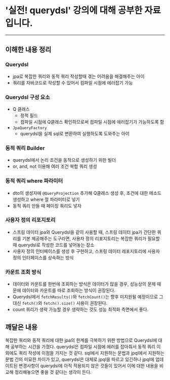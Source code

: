 # '실전! querydsl' 강의에 대해 공부한 자료입니다.

 --------

## 이해한 내용 정리
### Querydsl
- jpa로 복잡한 쿼리와 동적 쿼리 작성할때 겪는 어려움을 해결해주는 아이
- 쿼리를 자바코드로 작성할 수 있어서 컴파일 시점에 에러잡기 가능
### Querydsl 구성 요소 
  - Q 클래스
    - 정적 필드
    - 컴파일 시점에 Q클래스 확인하므로써 컴파일 시점에 에러잡기가 가능하도록 함 
  - `JpaQueryFactory`
    - querydsl을 실제 sql로 변환하여 실행하도록 도와주는 아이
### 동적 쿼리 Builder
- querydsl에서 논리 조건을 동적으로 생성하기 위한 빌더
- or, and, not 이용해 여러 조건 복합 쿼리 생성
### 동적 쿼리 where 파라미터
- dto의 생성자에 `@QueryProjection` 추가해 Q클래스 생성 후, 조건에 대한 메소드 생성하고 where 절 파라미터로 넣기
- 동적 쿼리 만들 때 페이징 쿼리도 넣자
### 사용자 정의 리포지토리
- 스프링 데이터 jpa와 Querydsl을 같이 사용할 때, 스프링 데이터 jpa가 간단한 쿼리를 기본 제공해주는 도구라면, 사용자 정의 리포지토리는 복잡한 쿼리가 필요할 때 querydsl로 작성한 코드를 넣어놓는 장소
- 사용자 정의 인터페이스를 생성 후 구현하고, 스프링 데이터 레포지토리에 사용자 정의 인터페이스를 상속하는 방식
### 카운트 조회 방식
- 데이터와 카운트를 한번에 조회하는 방식은 데이터가 많을 경우, 성능상의 문제 때문에 데이터와 카운트를 따로 조회하는 방식이 권장된다.
- Querydsl에서 `fetchResults()`와 `fetchCount()`는 향후 미지원될 예정이므로 그 대신 `fetch()`와 `fetch().size()` 사용이 권장된다.
- count 쿼리가 생략 가능할 경우 생략하는 것도 성능 최적화 측면에서 좋다.
## 깨달은 내용
복잡한 쿼리와 동적 쿼리에 대한 jpa의 한계를 극복하기 위한 방법으로 Querydsl에 대해 공부하는 시간을 가졌다. querydsl은 컴파일 시점에 에러를 잡아줘서 동적 쿼리 이외에도 쿼리 작성에 이점을 가지는 것 같다. sql에서 지원하는 문법과 jpql에서 지원하는 문법 간의 미묘한 차이가 있고, querydsl은 대체로 jpql을 따르고 있긴하나 jpql에 업데이트된 변경사항이 querydsl에 아직 적용되지 않은 것들이 있어서 이에 대한 내용을 비교해 정리해놓으면 좋을 것 같다는 생각이 든다.